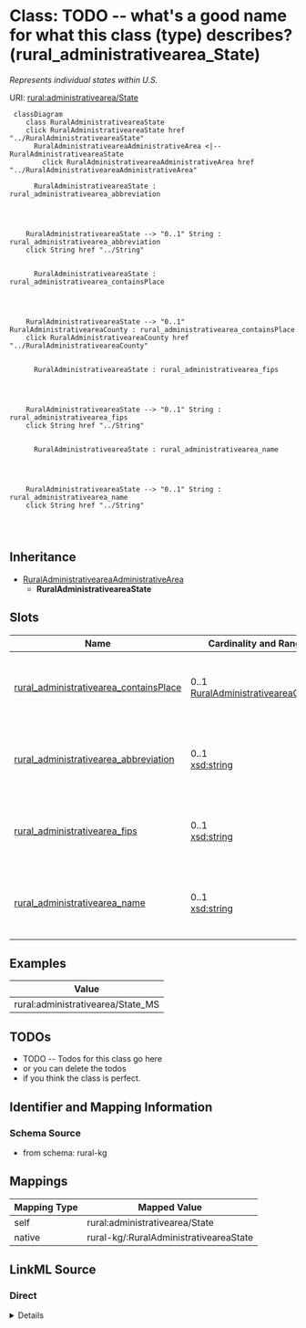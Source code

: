 

# Class: TODO -- what's a good name for what this class (type) describes? (rural_administrativearea_State)


_Represents individual states within U.S._





URI: [rural:administrativearea/State](http://sail.ua.edu/ruralkg/administrativearea/State)






```mermaid
 classDiagram
    class RuralAdministrativeareaState
    click RuralAdministrativeareaState href "../RuralAdministrativeareaState"
      RuralAdministrativeareaAdministrativeArea <|-- RuralAdministrativeareaState
        click RuralAdministrativeareaAdministrativeArea href "../RuralAdministrativeareaAdministrativeArea"
      
      RuralAdministrativeareaState : rural_administrativearea_abbreviation
        
          
    
    
    RuralAdministrativeareaState --> "0..1" String : rural_administrativearea_abbreviation
    click String href "../String"

        
      RuralAdministrativeareaState : rural_administrativearea_containsPlace
        
          
    
    
    RuralAdministrativeareaState --> "0..1" RuralAdministrativeareaCounty : rural_administrativearea_containsPlace
    click RuralAdministrativeareaCounty href "../RuralAdministrativeareaCounty"

        
      RuralAdministrativeareaState : rural_administrativearea_fips
        
          
    
    
    RuralAdministrativeareaState --> "0..1" String : rural_administrativearea_fips
    click String href "../String"

        
      RuralAdministrativeareaState : rural_administrativearea_name
        
          
    
    
    RuralAdministrativeareaState --> "0..1" String : rural_administrativearea_name
    click String href "../String"

        
      
```





## Inheritance
* [RuralAdministrativeareaAdministrativeArea](../classes/RuralAdministrativeareaAdministrativeArea.md)
    * **RuralAdministrativeareaState**



## Slots

| Name | Cardinality and Range | Description | Inheritance |
| ---  | --- | --- | --- |
| [rural_administrativearea_containsPlace](../slots/rural_administrativearea_containsPlace.md) | 0..1 <br/> [RuralAdministrativeareaCounty](../classes/RuralAdministrativeareaCounty.md) | TODO -- tell the world what this slot (predicate) describes | direct |
| [rural_administrativearea_abbreviation](../slots/rural_administrativearea_abbreviation.md) | 0..1 <br/> [xsd:string](http://www.w3.org/2001/XMLSchema#string) | TODO -- tell the world what this slot (predicate) describes | direct |
| [rural_administrativearea_fips](../slots/rural_administrativearea_fips.md) | 0..1 <br/> [xsd:string](http://www.w3.org/2001/XMLSchema#string) | TODO -- tell the world what this slot (predicate) describes | direct |
| [rural_administrativearea_name](../slots/rural_administrativearea_name.md) | 0..1 <br/> [xsd:string](http://www.w3.org/2001/XMLSchema#string) | TODO -- tell the world what this slot (predicate) describes | direct |










## Examples

| Value |
| --- |
| rural:administrativearea/State_MS |

## TODOs

* TODO -- Todos for this class go here
* or you can delete the todos
* if you think the class is perfect.

## Identifier and Mapping Information







### Schema Source


* from schema: rural-kg




## Mappings

| Mapping Type | Mapped Value |
| ---  | ---  |
| self | rural:administrativearea/State |
| native | rural-kg/:RuralAdministrativeareaState |







## LinkML Source

<!-- TODO: investigate https://stackoverflow.com/questions/37606292/how-to-create-tabbed-code-blocks-in-mkdocs-or-sphinx -->

### Direct

<details>
```yaml
name: rural_administrativearea_State
description: Represents individual states within U.S.
title: TODO -- what's a good name for what this class (type) describes?
todos:
- TODO -- Todos for this class go here
- or you can delete the todos
- if you think the class is perfect.
notes:
- There are 56 instances of this class.
examples:
- value: rural:administrativearea/State_MS
from_schema: rural-kg
is_a: rural_administrativearea_AdministrativeArea
slots:
- rural_administrativearea_containsPlace
- rural_administrativearea_abbreviation
- rural_administrativearea_fips
- rural_administrativearea_name
class_uri: rural:administrativearea/State

```
</details>

### Induced

<details>
```yaml
name: rural_administrativearea_State
description: Represents individual states within U.S.
title: TODO -- what's a good name for what this class (type) describes?
todos:
- TODO -- Todos for this class go here
- or you can delete the todos
- if you think the class is perfect.
notes:
- There are 56 instances of this class.
examples:
- value: rural:administrativearea/State_MS
from_schema: rural-kg
is_a: rural_administrativearea_AdministrativeArea
attributes:
  rural_administrativearea_containsPlace:
    name: rural_administrativearea_containsPlace
    description: TODO -- tell the world what this slot (predicate) describes.
    todos:
    - TODO -- Todos for this slot go here
    - or you can delete the todos
    - if you think the class is perfect.
    comments:
    - 3253 occurrences with subject type rural_administrativearea_State and object
      type rural_administrativearea_County.
    examples:
    - value: rural:administrativearea/State_TX rural:administrativearea/containsPlace
        rural:administrativearea/County_48021
    from_schema: rural-kg
    rank: 1000
    slot_uri: rural:administrativearea/containsPlace
    alias: rural_administrativearea_containsPlace
    owner: rural_administrativearea_State
    domain_of:
    - rural_administrativearea_State
    range: rural_administrativearea_County
  rural_administrativearea_abbreviation:
    name: rural_administrativearea_abbreviation
    description: TODO -- tell the world what this slot (predicate) describes.
    todos:
    - TODO -- Todos for this slot go here
    - or you can delete the todos
    - if you think the class is perfect.
    comments:
    - 56 occurrences with subject type rural_administrativearea_State and object type
      string.
    examples:
    - value: rural:administrativearea/State_MN rural:administrativearea/abbreviation
        MN
    from_schema: rural-kg
    rank: 1000
    slot_uri: rural:administrativearea/abbreviation
    alias: rural_administrativearea_abbreviation
    owner: rural_administrativearea_State
    domain_of:
    - rural_administrativearea_State
    range: string
  rural_administrativearea_fips:
    name: rural_administrativearea_fips
    description: TODO -- tell the world what this slot (predicate) describes.
    todos:
    - TODO -- Todos for this slot go here
    - or you can delete the todos
    - if you think the class is perfect.
    comments:
    - 3253 occurrences with subject type rural_administrativearea_County and object
      type string.
    - 56 occurrences with subject type rural_administrativearea_State and object type
      string.
    examples:
    - value: rural:administrativearea/County_48409 rural:administrativearea/fips 48409
    - value: rural:administrativearea/State_UT rural:administrativearea/fips 49
    from_schema: rural-kg
    rank: 1000
    slot_uri: rural:administrativearea/fips
    alias: rural_administrativearea_fips
    owner: rural_administrativearea_State
    domain_of:
    - rural_administrativearea_County
    - rural_administrativearea_State
    range: string
  rural_administrativearea_name:
    name: rural_administrativearea_name
    description: TODO -- tell the world what this slot (predicate) describes.
    todos:
    - TODO -- Todos for this slot go here
    - or you can delete the todos
    - if you think the class is perfect.
    comments:
    - 31120 occurrences with subject type rural_administrativearea_City and object
      type string.
    - 3253 occurrences with subject type rural_administrativearea_County and object
      type string.
    - 56 occurrences with subject type rural_administrativearea_State and object type
      string.
    examples:
    - value: rural:administrativearea/City_1840007332 rural:administrativearea/name
        Greenwood
    - value: rural:administrativearea/County_54083 rural:administrativearea/name Randolph
    - value: rural:administrativearea/State_CO rural:administrativearea/name Colorado
    from_schema: rural-kg
    rank: 1000
    slot_uri: rural:administrativearea/name
    alias: rural_administrativearea_name
    owner: rural_administrativearea_State
    domain_of:
    - rural_administrativearea_City
    - rural_administrativearea_County
    - rural_administrativearea_State
    range: string
class_uri: rural:administrativearea/State

```
</details>
